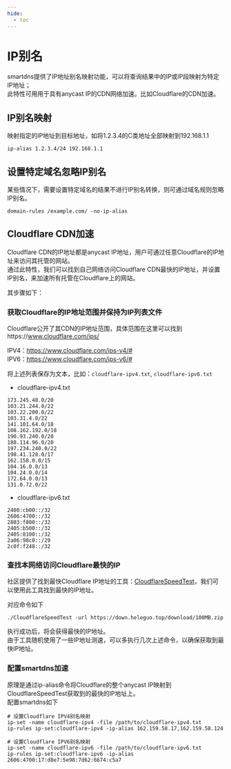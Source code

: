 ```yaml
---
hide:
  - toc
---
```


# IP别名

smartdns提供了IP地址别名映射功能，可以将查询结果中的IP或IP段映射为特定IP地址；  
此特性可用用于具有anycast IP的CDN网络加速。比如Cloudflare的CDN加速。

## IP别名映射

映射指定的IP地址到目标地址，如将1.2.3.4的C类地址全部映射到192.168.1.1

```
ip-alias 1.2.3.4/24 192.168.1.1
```

## 设置特定域名忽略IP别名

某些情况下，需要设置特定域名的结果不进行IP别名转换，则可通过域名规则忽略IP别名。

```
domain-rules /example.com/ -no-ip-alias
```


## Cloudflare CDN加速

Cloudflare CDN的IP地址都是anycast IP地址，用户可通过任意Cloudflare的IP地址来访问其托管的网站。  
通过此特性，我们可以找到自己网络访问Cloudflare CDN最快的IP地址，并设置IP别名，来加速所有托管在Cloudflare上的网站。

其步骤如下：

### 获取Cloudflare的IP地址范围并保持为IP列表文件

Cloudflare公开了其CDN的IP地址范围，具体范围在这里可以找到https://www.cloudflare.com/ips/

IPV4：https://www.cloudflare.com/ips-v4/#  
IPV6：https://www.cloudflare.com/ips-v6/#  

将上述列表保存为文本，比如：`cloudflare-ipv4.txt`, `cloudflare-ipv6.txt`

* cloudflare-ipv4.txt
```
173.245.48.0/20
103.21.244.0/22
103.22.200.0/22
103.31.4.0/22
141.101.64.0/18
108.162.192.0/18
190.93.240.0/20
188.114.96.0/20
197.234.240.0/22
198.41.128.0/17
162.158.0.0/15
104.16.0.0/13
104.24.0.0/14
172.64.0.0/13
131.0.72.0/22
```

* cloudflare-ipv6.txt
```
2400:cb00::/32
2606:4700::/32
2803:f800::/32
2405:b500::/32
2405:8100::/32
2a06:98c0::/29
2c0f:f248::/32
```

### 查找本网络访问Cloudflare最快的IP

社区提供了找到最快Cloudflare IP地址的工具：[CloudflareSpeedTest](https://github.com/XIU2/CloudflareSpeedTest)，我们可以使用此工具找到最快的IP地址。

对应命令如下

```
./CloudflareSpeedTest -url https://down.heleguo.top/download/100MB.zip
```

执行成功后，将会获得最快的IP地址。  
由于工具随机使用了一些IP地址测速，可以多执行几次上述命令，以确保获取到最快IP地址。

### 配置smartdns加速

原理是通过ip-alias命令将Cloudflare的整个anycast IP映射到CloudflareSpeedTest获取到的最快的IP地址上。  
配置smartdns如下

```
# 设置Cloudflare IPV4别名映射
ip-set -name cloudflare-ipv4 -file /path/to/cloudflare-ipv4.txt
ip-rules ip-set:cloudflare-ipv4 -ip-alias 162.159.58.17,162.159.58.124

# 设置Cloudflare IPV6别名映射
ip-set -name cloudflare-ipv6 -file /path/to/cloudflare-ipv6.txt
ip-rules ip-set:cloudflare-ipv6 -ip-alias 2606:4700:17:d8e7:5e98:7d62:6674:c5a7
```
